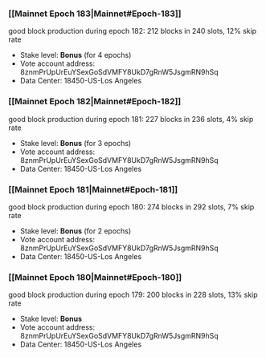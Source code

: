 ### [[Mainnet Epoch 183|Mainnet#Epoch-183]]
good block production during epoch 182: 212 blocks in 240 slots, 12% skip rate
* Stake level: **Bonus** (for 4 epochs)
* Vote account address: 8znmPrUpUrEuYSexGoSdVMFY8UkD7gRnW5JsgmRN9hSq
* Data Center: 18450-US-Los Angeles
### [[Mainnet Epoch 182|Mainnet#Epoch-182]]
good block production during epoch 181: 227 blocks in 236 slots, 4% skip rate
* Stake level: **Bonus** (for 3 epochs)
* Vote account address: 8znmPrUpUrEuYSexGoSdVMFY8UkD7gRnW5JsgmRN9hSq
* Data Center: 18450-US-Los Angeles
### [[Mainnet Epoch 181|Mainnet#Epoch-181]]
good block production during epoch 180: 274 blocks in 292 slots, 7% skip rate
* Stake level: **Bonus** (for 2 epochs)
* Vote account address: 8znmPrUpUrEuYSexGoSdVMFY8UkD7gRnW5JsgmRN9hSq
* Data Center: 18450-US-Los Angeles
### [[Mainnet Epoch 180|Mainnet#Epoch-180]]
good block production during epoch 179: 200 blocks in 228 slots, 13% skip rate
* Stake level: **Bonus**
* Vote account address: 8znmPrUpUrEuYSexGoSdVMFY8UkD7gRnW5JsgmRN9hSq
* Data Center: 18450-US-Los Angeles